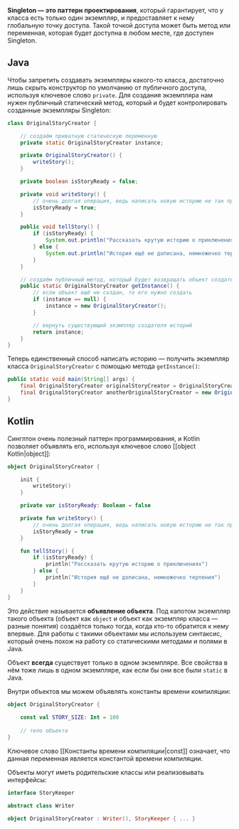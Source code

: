 **Singleton — это паттерн проектирования**, который гарантирует, что у класса есть только один экземпляр, и предоставляет к нему глобальную точку доступа. Такой точкой доступа может быть метод или переменная, которая будет доступна в любом месте, где доступен Singleton.

## Java
Чтобы запретить создавать экземпляры какого-то класса, достаточно лишь скрыть конструктор по умолчанию от публичного доступа, используя ключевое слово `private`. Для создания экземпляра нам нужен публичный статический метод, который и будет контролировать созданные экземпляры Singleton:

```Java
class OriginalStoryCreator {

    // создаём приватную статическую переменную
    private static OriginalStoryCreator instance;

    private OriginalStoryCreator() {
        writeStory();
    }

    private boolean isStoryReady = false;

    private void writeStory() {
        // очень долгая операция, ведь написать новую историю не так просто
        isStoryReady = true;
    }

    public void tellStory() {
        if (isStoryReady) {
            System.out.println("Рассказать крутую историю о приключениях");
        } else {
            System.out.println("История ещё не дописана, немножечко терпения");
        }
    }

    // создаём публичный метод, который будет возвращать объект создателя историй
    public static OriginalStoryCreator getInstance() {
        // если объект ещё не создан, то его нужно создать
        if (instance == null) {
            instance = new OriginalStoryCreator();
        }

        // вернуть существующий экзмпляр создателя историй
        return instance;
    }
} 
```

Теперь единственный способ написать историю — получить экземпляр класса `OriginalStoryCreator` с помощью метода `getInstance()`:

```Java
public static void main(String[] args) {
    final OriginalStoryCreator originalStoryCreator = OriginalStoryCreator.getInstance();
    final OriginalStoryCreator anotherOriginalStoryCreator = new OriginalStoryCreator(); // здесь будет ошибка компиляции "'OriginalStoryCreator()' has private access in 'OriginalStoryCreator'"
} 
```


## Kotlin
Синглтон очень полезный паттерн программирования, и Kotlin позволяет объявлять его, используя ключевое слово [[object Kotlin|object]]:

```kotlin
object OriginalStoryCreator {

    init {
        writeStory()
    }

    private var isStoryReady: Boolean = false

    private fun writeStory() {
        // очень долгая операция, ведь написать новую историю не так просто
        isStoryReady = true
    }

    fun tellStory() {
        if (isStoryReady) {
            println("Рассказать крутую историю о приключениях")
        } else {
            println("История ещё не дописана, немножечко терпения")
        }
    }
} 
```

Это действие называется **объявление объекта**. Под капотом экземпляр такого объекта (объект как `object` и объект как экземпляр класса — разные понятия) создаётся только тогда, когда кто-то обратится к нему впервые.
Для работы с такими объектами мы используем синтаксис, который очень похож на работу со статическими методами и полями в Java.

Объект **всегда** существует только в одном экземпляре. Все свойства в нём тоже лишь в одном экземпляре, как если бы они все были `static` в Java.

Внутри объектов мы можем объявлять константы времени компиляции:

```kotlin
object OriginalStoryCreator {
    
    const val STORY_SIZE: Int = 100
    
    // тело объекта
} 
```

Ключевое слово [[Константы времени компиляции|const]] означает, что данная переменная является константой времени компиляции.

Объекты могут иметь родительские классы или реализовывать интерфейсы:

```kotlin
interface StoryKeeper

abstract class Writer

object OriginalStoryCreator : Writer(), StoryKeeper { ... } 
```